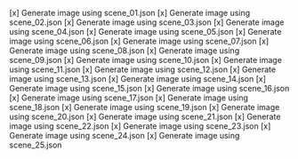 [x] Generate image using scene_01.json
[x] Generate image using scene_02.json
[x] Generate image using scene_03.json
[x] Generate image using scene_04.json
[x] Generate image using scene_05.json
[x] Generate image using scene_06.json
[x] Generate image using scene_07.json
[x] Generate image using scene_08.json
[x] Generate image using scene_09.json
[x] Generate image using scene_10.json
[x] Generate image using scene_11.json
[x] Generate image using scene_12.json
[x] Generate image using scene_13.json
[x] Generate image using scene_14.json
[x] Generate image using scene_15.json
[x] Generate image using scene_16.json
[x] Generate image using scene_17.json
[x] Generate image using scene_18.json
[x] Generate image using scene_19.json
[x] Generate image using scene_20.json
[x] Generate image using scene_21.json
[x] Generate image using scene_22.json
[x] Generate image using scene_23.json
[x] Generate image using scene_24.json
[x] Generate image using scene_25.json